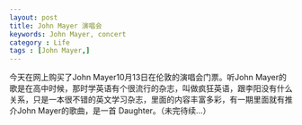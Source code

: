 ```yaml
---
layout: post
title: John Mayer 演唱会 
keywords: John Mayer, concert
category : Life
tags : [John Mayer,]
---
```


今天在网上购买了John Mayer10月13日在伦敦的演唱会门票。听John Mayer的歌是在高中时候，那时学英语有个很流行的杂志，叫做疯狂英语，跟李阳没有什么关系，只是一本很不错的英文学习杂志，里面的内容丰富多彩，有一期里面就有推介John Mayer的歌曲，是一首 Daughter。（未完待续...）
